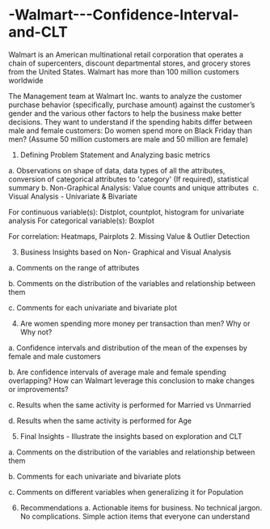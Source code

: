 # -Walmart---Confidence-Interval-and-CLT
Walmart is an American multinational retail corporation that operates a chain of supercenters, discount departmental stores, and grocery stores from the United States. Walmart has more than 100 million customers worldwide


The Management team at Walmart Inc. wants to analyze the customer purchase behavior (specifically, purchase amount) against the customer’s gender and the various other factors to help the business make better decisions. They want to understand if the spending habits differ between male and female customers: Do women spend more on Black Friday than men? (Assume 50 million customers are male and 50 million are female)


1. Defining Problem Statement and Analyzing basic metrics

a. Observations on shape of data, data types of all the attributes, conversion of categorical attributes to 'category' (If required), statistical summary
b. Non-Graphical Analysis: Value counts and unique attributes ​
c. Visual Analysis - Univariate & Bivariate

For continuous variable(s): Distplot, countplot, histogram for univariate analysis
For categorical variable(s): Boxplot

For correlation: Heatmaps, Pairplots
2. Missing Value & Outlier Detection

3. Business Insights based on Non- Graphical and Visual Analysis

a. Comments on the range of attributes

b. Comments on the distribution of the variables and relationship between them

c. Comments for each univariate and bivariate plot

4. Are women spending more money per transaction than men? Why or Why not? 

a. Confidence intervals and distribution of the mean of the expenses by female and male customers

b. Are confidence intervals of average male and female spending overlapping? How can Walmart leverage this conclusion to make changes or improvements? 

c. Results when the same activity is performed for Married vs Unmarried

d. Results when the same activity is performed for Age

5. Final Insights  - Illustrate the insights based on exploration and CLT

a. Comments on the distribution of the variables and relationship between them

b. Comments for each univariate and bivariate plots

c. Comments on different variables when generalizing it for Population

6. Recommendations
a. Actionable items for business. No technical jargon. No complications. Simple action items that everyone can understand
